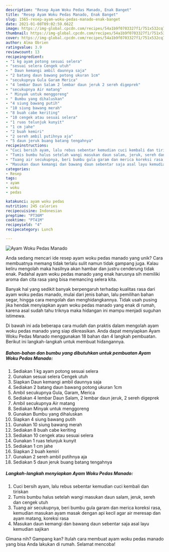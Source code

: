 ```yaml
---
description: "Resep Ayam Woku Pedas Manado, Enak Banget"
title: "Resep Ayam Woku Pedas Manado, Enak Banget"
slug: 1565-resep-ayam-woku-pedas-manado-enak-banget
date: 2021-01-08T09:02:59.662Z
image: https://img-global.cpcdn.com/recipes/54a1b9f0703327f1/751x532cq70/ayam-woku-pedas-manado-foto-resep-utama.jpg
thumbnail: https://img-global.cpcdn.com/recipes/54a1b9f0703327f1/751x532cq70/ayam-woku-pedas-manado-foto-resep-utama.jpg
cover: https://img-global.cpcdn.com/recipes/54a1b9f0703327f1/751x532cq70/ayam-woku-pedas-manado-foto-resep-utama.jpg
author: Alma Obrien
ratingvalue: 3.9
reviewcount: 13
recipeingredient:
- "1 kg ayam potong sesuai selera"
- "sesuai selera Cengek utuh"
- " Daun kemangi ambil daunnya saja"
- "2 batang daun bawang potong ukuran 1cm"
- "secukupnya Gula Garam Merica"
- "4 lembar Daun Salam 2 lembar daun jeruk 2 sereh digeprek"
- "secukupnya Air matang"
- " Minyak untuk menggoreng"
- " Bumbu yang dihaluskan"
- "4 siung bawang putih"
- "10 siung bawang merah"
- "8 buah cabe keriting"
- "10 cengek atau sesuai selera"
- "1 ruas telunjuk kunyit"
- "1 cm jahe"
- "2 buah kemiri"
- "2 sereh ambil putihnya aja"
- "5 daun jeruk buang batang tengahnya"
recipeinstructions:
- "Cuci bersih ayam, lalu rebus sebentar kemudian cuci kembali dan tiriskan"
- "Tumis bumbu halus setelah wangi masukan daun salam, jeruk, sereh dan cengek utuh"
- "Tuang air secukupnya, beri bumbu gula garam dan merica koreksi rasa, kemudian masukan ayam masak dengan api kecil agar air meresap dan ayam matang, koreksi rasa"
- "Masukan daun kemangi dan bawang daun sebentar saja asal layu kemudian sajikan"
categories:
- Resep
tags:
- ayam
- woku
- pedas

katakunci: ayam woku pedas 
nutrition: 245 calories
recipecuisine: Indonesian
preptime: "PT36M"
cooktime: "PT41M"
recipeyield: "4"
recipecategory: Lunch

---
```



![Ayam Woku Pedas Manado](https://img-global.cpcdn.com/recipes/54a1b9f0703327f1/751x532cq70/ayam-woku-pedas-manado-foto-resep-utama.jpg)

Anda sedang mencari ide resep ayam woku pedas manado yang unik? Cara membuatnya memang tidak terlalu sulit namun tidak gampang juga. Kalau keliru mengolah maka hasilnya akan hambar dan justru cenderung tidak enak. Padahal ayam woku pedas manado yang enak harusnya sih memiliki aroma dan cita rasa yang bisa memancing selera kita.

Banyak hal yang sedikit banyak berpengaruh terhadap kualitas rasa dari ayam woku pedas manado, mulai dari jenis bahan, lalu pemilihan bahan segar, hingga cara mengolah dan menghidangkannya. Tidak usah pusing jika hendak menyiapkan ayam woku pedas manado yang enak di rumah, karena asal sudah tahu triknya maka hidangan ini mampu menjadi suguhan istimewa.




Di bawah ini ada beberapa cara mudah dan praktis dalam mengolah ayam woku pedas manado yang siap dikreasikan. Anda dapat menyiapkan Ayam Woku Pedas Manado menggunakan 18 bahan dan 4 langkah pembuatan. Berikut ini langkah-langkah untuk membuat hidangannya.

<!--inarticleads1-->

##### Bahan-bahan dan bumbu yang dibutuhkan untuk pembuatan Ayam Woku Pedas Manado:

1. Sediakan 1 kg ayam potong sesuai selera
1. Gunakan sesuai selera Cengek utuh
1. Siapkan  Daun kemangi ambil daunnya saja
1. Sediakan 2 batang daun bawang potong ukuran 1cm
1. Ambil secukupnya Gula, Garam, Merica
1. Sediakan 4 lembar Daun Salam, 2 lembar daun jeruk, 2 sereh digeprek
1. Ambil secukupnya Air matang
1. Sediakan  Minyak untuk menggoreng
1. Gunakan  Bumbu yang dihaluskan
1. Siapkan 4 siung bawang putih
1. Gunakan 10 siung bawang merah
1. Sediakan 8 buah cabe keriting
1. Sediakan 10 cengek atau sesuai selera
1. Gunakan 1 ruas telunjuk kunyit
1. Sediakan 1 cm jahe
1. Siapkan 2 buah kemiri
1. Gunakan 2 sereh ambil putihnya aja
1. Sediakan 5 daun jeruk buang batang tengahnya




<!--inarticleads2-->

##### Langkah-langkah menyiapkan Ayam Woku Pedas Manado:

1. Cuci bersih ayam, lalu rebus sebentar kemudian cuci kembali dan tiriskan
1. Tumis bumbu halus setelah wangi masukan daun salam, jeruk, sereh dan cengek utuh
1. Tuang air secukupnya, beri bumbu gula garam dan merica koreksi rasa, kemudian masukan ayam masak dengan api kecil agar air meresap dan ayam matang, koreksi rasa
1. Masukan daun kemangi dan bawang daun sebentar saja asal layu kemudian sajikan




Gimana nih? Gampang kan? Itulah cara membuat ayam woku pedas manado yang bisa Anda lakukan di rumah. Selamat mencoba!

